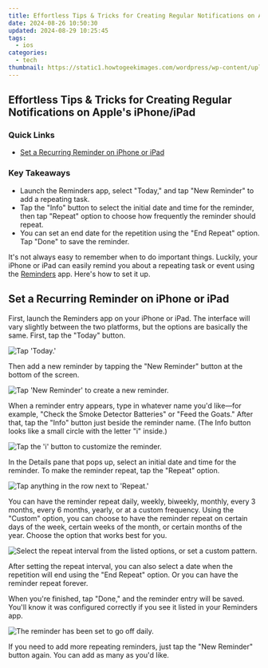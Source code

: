 ```yaml
---
title: Effortless Tips & Tricks for Creating Regular Notifications on Apple's iPhone/iPad
date: 2024-08-26 10:50:30
updated: 2024-08-29 10:25:45
tags:
  - ios
categories:
  - tech
thumbnail: https://static1.howtogeekimages.com/wordpress/wp-content/uploads/2024/02/53212310177_51b1180108_o.jpg
---
```


## Effortless Tips & Tricks for Creating Regular Notifications on Apple's iPhone/iPad

### Quick Links

* [Set a Recurring Reminder on iPhone or iPad](https://remote-screen-capture.techidaily.com/updated-2024-approved-innovating-presentations-using-adobe-captivate/)

### Key Takeaways

* Launch the Reminders app, select "Today," and tap "New Reminder" to add a repeating task.
* Tap the "Info" button to select the initial date and time for the reminder, then tap "Repeat" option to choose how frequently the reminder should repeat.
* You can set an end date for the repetition using the "End Repeat" option. Tap "Done" to save the reminder.

 It's not always easy to remember when to do important things. Luckily, your iPhone or iPad can easily remind you about a repeating task or event using the [Reminders](https://youtube-stream.techidaily.com/mastering-video-success-a-list-of-20-pro-shortcuts-for-2024/) app. Here's how to set it up.

##  Set a Recurring Reminder on iPhone or iPad

 First, launch the Reminders app on your iPhone or iPad. The interface will vary slightly between the two platforms, but the options are basically the same. First, tap the "Today" button.

![Tap 'Today.'](https://static1.howtogeekimages.com/wordpress/wp-content/uploads/2024/02/1-tap-today.png) 

 Then add a new reminder by tapping the "New Reminder" button at the bottom of the screen.

![Tap 'New Reminder' to create a new reminder.](https://static1.howtogeekimages.com/wordpress/wp-content/uploads/2024/02/2-tap-new-reminder.png) 

 When a reminder entry appears, type in whatever name you'd like—for example, "Check the Smoke Detector Batteries" or "Feed the Goats." After that, tap the "Info" button just beside the reminder name. (The Info button looks like a small circle with the letter "i" inside.)

![Tap the 'i' button to customize the reminder.](https://static1.howtogeekimages.com/wordpress/wp-content/uploads/2024/02/3-tap-the-i-button.png) 

 In the Details pane that pops up, select an initial date and time for the reminder. To make the reminder repeat, tap the "Repeat" option.

![Tap anything in the row next to 'Repeat.'](https://static1.howtogeekimages.com/wordpress/wp-content/uploads/2024/02/4-tap-the-repeat-box.png) 

 You can have the reminder repeat daily, weekly, biweekly, monthly, every 3 months, every 6 months, yearly, or at a custom frequency. Using the "Custom" option, you can choose to have the reminder repeat on certain days of the week, certain weeks of the month, or certain months of the year. Choose the option that works best for you.

![Select the repeat interval from the listed options, or set a custom pattern.](https://static1.howtogeekimages.com/wordpress/wp-content/uploads/2024/02/5-repeat-options.png) 

 After setting the repeat interval, you can also select a date when the repetition will end using the "End Repeat" option. Or you can have the reminder repeat forever.

 When you're finished, tap "Done," and the reminder entry will be saved. You'll know it was configured correctly if you see it listed in your Reminders app.

![The reminder has been set to go off daily.](https://static1.howtogeekimages.com/wordpress/wp-content/uploads/2024/02/5-daily-repeat.png) 

 If you need to add more repeating reminders, just tap the "New Reminder" button again. You can add as many as you'd like.

<ins class="adsbygoogle"
     style="display:block"
     data-ad-format="autorelaxed"
     data-ad-client="ca-pub-7571918770474297"
     data-ad-slot="1223367746"></ins>



<ins class="adsbygoogle"
     style="display:block"
     data-ad-client="ca-pub-7571918770474297"
     data-ad-slot="8358498916"
     data-ad-format="auto"
     data-full-width-responsive="true"></ins>
